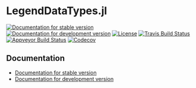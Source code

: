 # LegendDataTypes.jl

[![Documentation for stable version](https://img.shields.io/badge/docs-stable-blue.svg)](https://legend-exp.github.io/LegendDataTypes.jl/stable)
[![Documentation for development version](https://img.shields.io/badge/docs-dev-blue.svg)](https://legend-exp.github.io/LegendDataTypes.jl/dev)
[![License](http://img.shields.io/badge/license-MIT-brightgreen.svg?style=flat)](LICENSE.md)
[![Travis Build Status](https://travis-ci.com/legend-exp/LegendDataTypes.jl.svg?branch=master)](https://travis-ci.com/legend-exp/LegendDataTypes.jl)
[![Appveyor Build Status](https://ci.appveyor.com/api/projects/status/github/legend-exp/LegendDataTypes.jl?branch=master&svg=true)](https://ci.appveyor.com/project/legend-exp/LegendDataTypes-jl)
[![Codecov](https://codecov.io/gh/legend-exp/LegendDataTypes.jl/branch/master/graph/badge.svg)](https://codecov.io/gh/legend-exp/LegendDataTypes.jl)


## Documentation

* [Documentation for stable version](https://legend-exp.github.io/LegendDataTypes.jl/stable)
* [Documentation for development version](https://legend-exp.github.io/LegendDataTypes.jl/dev)
